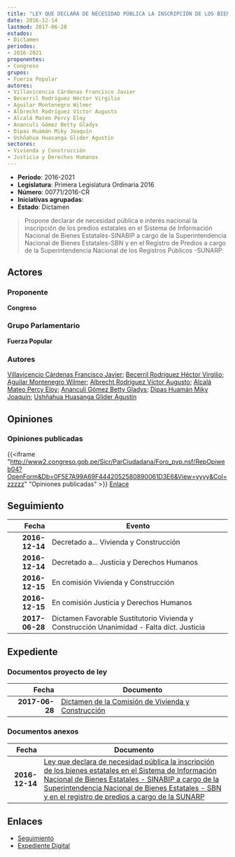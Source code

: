 ```yaml
---
title: "LEY QUE DECLARA DE NECESIDAD PÚBLICA LA INSCRIPCIÓN DE LOS BIENES ESTATALES EN EL SISTEMA DE INFORMACIÓN NACIONAL DE BIENES ESTATALES-SINABIP A CARGO DE LA SUPERINTENDENCIA NACIONAL DE BIENES ESTATALES-SBN Y EN EL REGISTRO DE PREDIOS A CARGO DE LA SUNARP"
date: 2016-12-14
lastmod: 2017-06-28
estados:
- Dictamen
periodos:
- 2016-2021
proponentes:
- Congreso
grupos:
- Fuerza Popular
autores:
- Villavicencio Cárdenas Francisco Javier
- Becerril Rodríguez Héctor Virgilio
- Aguilar Montenegro Wilmer
- Albrecht Rodríguez Víctor Augusto
- Alcalá Mateo Percy Eloy
- Ananculi Gómez Betty Gladys
- Dipas Huamán Miky Joaquín
- Ushñahua Huasanga Glider Agustín
sectores:
- Vivienda y Construcción
- Justicia y Derechos Humanos
---
```

- **Periodo**: 2016-2021
- **Legislatura**: Primera Legislatura Ordinaria 2016
- **Número**: 00771/2016-CR
- **Iniciativas agrupadas**: 
- **Estado**: Dictamen

> Propone declarar de necesidad pública e interés nacional la inscripción de los predios estatales en el Sistema de Información Nacional de Bienes Estatales-SINABIP a cargo de la Superintendencia Nacional de Bienes Estatales-SBN y en el Registro de Predios a cargo de la Superintendencia Nacional de los Registros Públicos -SUNARP.


## Actores

### Proponente

**Congreso**

### Grupo Parlamentario

**Fuerza Popular**

### Autores

[Villavicencio Cárdenas Francisco Javier](mailto:mailto:fvillavicencio@congreso.gob.pe); [Becerril Rodríguez Héctor Virgilio](mailto:mailto:hbecerril@congreso.gob.pe); [Aguilar Montenegro Wilmer](mailto:mailto:waguilar@congreso.gob.pe); [Albrecht Rodríguez Víctor Augusto](mailto:mailto:valbrecht@congreso.gob.pe); [Alcalá Mateo Percy Eloy](mailto:mailto:palcala@congreso.gob.pe); [Ananculi Gómez Betty Gladys](mailto:mailto:bananculi@congreso.gob.pe); [Dipas Huamán Miky Joaquín](mailto:mailto:mdipas@congreso.gob.pe); [Ushñahua Huasanga Glider Agustín](mailto:mailto:gushnahua@congreso.gob.pe)

## Opiniones

### Opiniones publicadas

{{<iframe "http://www2.congreso.gob.pe/Sicr/ParCiudadana/Foro_pvp.nsf/RepOpiweb04?OpenForm&Db=0F5E7A99A69F4442052580890061D3E6&View=yyyy&Col=zzzzz" "Opiniones publicadas" >}}
[Enlace](http://www2.congreso.gob.pe/Sicr/ParCiudadana/Foro_pvp.nsf/RepOpiweb04?OpenForm&Db=0F5E7A99A69F4442052580890061D3E6&View=yyyy&Col=zzzzz)


## Seguimiento

| Fecha | Evento |
|------:|--------|
| **2016-12-14** | Decretado a... Vivienda y Construcción |
| **2016-12-14** | Decretado a... Justicia y Derechos Humanos |
| **2016-12-15** | En comisión Vivienda y Construcción |
| **2016-12-15** | En comisión Justicia y Derechos Humanos |
| **2017-06-28** | Dictamen Favorable Sustitutorio Vivienda y Construcción Unanimidad - Falta dict. Justicia |

## Expediente

### Documentos proyecto de ley

| Fecha | Documento |
|------:|-----------|
| **2017-06-28** | [Dictamen de la Comisión de Vivienda y Construcción](http://www.leyes.congreso.gob.pe/Documentos/2016_2021/Dictamenes/Proyectos_de_Ley/00771DC24MAY20170628.pdf) |

### Documentos anexos

| Fecha | Documento |
|------:|-----------|
| **2016-12-14** | [Ley que declara de necesidad pública la inscripción de los bienes estatales en el Sistema de Información Nacional de Bienes Estatales - SINABIP a cargo de la Superintendencia Nacional de Bienes Estatales - SBN y en el registro de predios a cargo de la SUNARP](http://www.leyes.congreso.gob.pe/Documentos/2016_2021/Proyectos_de_Ley_y_de_Resoluciones_Legislativas/PL0077020161214.pdf) |

## Enlaces

- [Seguimiento](http://www2.congreso.gob.pe/Sicr/TraDocEstProc/CLProLey2016.nsf/f7fff46988ca05b1052578e100829cc7/50eee01a8bce85cd052580890065a6a8?OpenDocument)
- [Expediente Digital](http://www2.congreso.gob.pe/Sicr/TraDocEstProc/CLProLey2016.nsf/f7fff46988ca05b1052578e100829cc7/50eee01a8bce85cd052580890065a6a8?OpenDocument&Click=05257FB7005EB655.eb71d0cf91d8294e05256cdf006b5706/$Body/0.1C6C)

